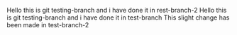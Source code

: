 Hello this is git testing-branch and i have done it in rest-branch-2
Hello this is git testing-branch and i have done it in test-branch
This slight change has been made in test-branch-2
